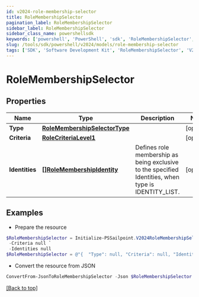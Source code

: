 ```yaml
---
id: v2024-role-membership-selector
title: RoleMembershipSelector
pagination_label: RoleMembershipSelector
sidebar_label: RoleMembershipSelector
sidebar_class_name: powershellsdk
keywords: ['powershell', 'PowerShell', 'sdk', 'RoleMembershipSelector', 'V2024RoleMembershipSelector'] 
slug: /tools/sdk/powershell/v2024/models/role-membership-selector
tags: ['SDK', 'Software Development Kit', 'RoleMembershipSelector', 'V2024RoleMembershipSelector']
---
```



# RoleMembershipSelector

## Properties

Name | Type | Description | Notes
------------ | ------------- | ------------- | -------------
**Type** | [**RoleMembershipSelectorType**](role-membership-selector-type) |  | [optional] 
**Criteria** | [**RoleCriteriaLevel1**](role-criteria-level1) |  | [optional] 
**Identities** | [**[]RoleMembershipIdentity**](role-membership-identity) | Defines role membership as being exclusive to the specified Identities, when type is IDENTITY_LIST. | [optional] 

## Examples

- Prepare the resource
```powershell
$RoleMembershipSelector = Initialize-PSSailpoint.V2024RoleMembershipSelector  -Type null `
 -Criteria null `
 -Identities null
$RoleMembershipSelector = @"{  "Type": null, "Criteria": null, "Identities": null }"@
```

- Convert the resource from JSON
```powershell
ConvertFrom-JsonToRoleMembershipSelector -Json $RoleMembershipSelector
```


[[Back to top]](#) 


